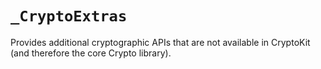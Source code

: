 # ``_CryptoExtras``

Provides additional cryptographic APIs that are not available in CryptoKit (and therefore the core Crypto library).


